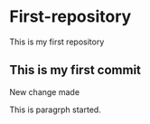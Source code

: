 # First-repository
This is my first repository
## This is my first commit
New change made
<p>This is paragrph started.</p>
